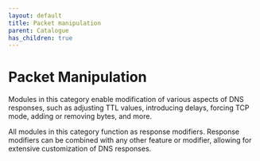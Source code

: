 ```yaml
---
layout: default
title: Packet manipulation
parent: Catalogue
has_children: true
---
```


# Packet Manipulation

Modules in this category enable modification of various aspects of DNS responses, such as adjusting TTL values, introducing delays, forcing TCP mode, adding or removing bytes, and more.

All modules in this category function as response modifiers. Response modifiers can be combined with any other feature or modifier, allowing for extensive customization of DNS responses.

